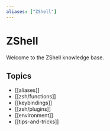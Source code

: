 ```yaml
---
aliases: ["ZShell"]
---
```


# ZShell

Welcome to the ZShell knowledge base.

## Topics

- [[aliases]]
- [[zsh/functions]]
- [[keybindings]]
- [[zsh/plugins]]
- [[environment]]
- [[tips-and-tricks]]
